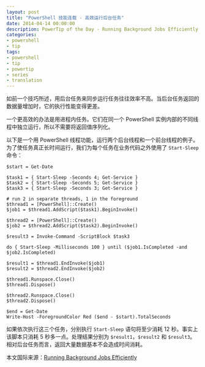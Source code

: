 ```yaml
---
layout: post
title: "PowerShell 技能连载 - 高效运行后台任务"
date: 2014-04-14 00:00:00
description: PowerTip of the Day - Running Background Jobs Efficiently
categories:
- powershell
- tip
tags:
- powershell
- tip
- powertip
- series
- translation
---
```

如前一个技巧所述，用后台任务来同步运行任务往往效率不高。当后台任务返回的数据量增加时，它的执行性能变得更差。

一个更高效的办法是用进程内任务。它们在同一个 PowerShell 实例内部的不同线程中独立运行，所以不需要将返回值序列化。

以下是一个用 PowerShell 线程功能，运行两个后台线程和一个前台线程的例子。为了使任务真正长时间运行，我们为每个任务在业务代码之外使用了 `Start-Sleep` 命令：

    $start = Get-Date
    
    $task1 = { Start-Sleep -Seconds 4; Get-Service }
    $task2 = { Start-Sleep -Seconds 5; Get-Service }
    $task3 = { Start-Sleep -Seconds 3; Get-Service }
    
    # run 2 in separate threads, 1 in the foreground
    $thread1 = [PowerShell]::Create()
    $job1 = $thread1.AddScript($task1).BeginInvoke()
    
    $thread2 = [PowerShell]::Create()
    $job2 = $thread2.AddScript($task2).BeginInvoke()
      
    $result3 = Invoke-Command -ScriptBlock $task3
    
    do { Start-Sleep -Milliseconds 100 } until ($job1.IsCompleted -and $job2.IsCompleted)
    
    $result1 = $thread1.EndInvoke($job1)
    $result2 = $thread2.EndInvoke($job2)
    
    $thread1.Runspace.Close()
    $thread1.Dispose()
    
    $thread2.Runspace.Close()
    $thread2.Dispose()
    
    $end = Get-Date
    Write-Host -ForegroundColor Red ($end - $start).TotalSeconds
    
如果依次执行这三个任务，分别执行 `Start-Sleep` 语句将至少消耗 12 秒。事实上该脚本只消耗 5 秒多一点。处理结果分别为 `$result1`，`$result2` 和 `$result3`。相对后台任务而言，返回大量数据基本不会造成时间消耗。

<!--more-->
本文国际来源：[Running Background Jobs Efficiently](http://community.idera.com/powershell/powertips/b/tips/posts/running-background-jobs-efficiently)

